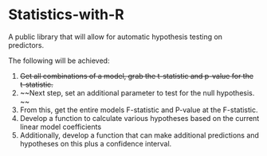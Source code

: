 # Statistics-with-R
A public library that will allow for automatic hypothesis testing on predictors.

The following will be achieved:
1. ~~Get all combinations of a model, grab the t-statistic and p-value for the t-statistic.~~
2. ~~Next step, set an additional parameter to test for the null hypothesis. ~~
3. From this, get the entire models F-statistic and P-value at the F-statistic.
4. Develop a function to calculate various hypotheses based on the current linear model coefficients
5. Additionally, develop a function that can make additional predictions and hypotheses on this plus a confidence interval.

